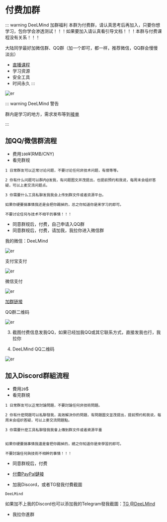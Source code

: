 # 付费加群

::: warning DeeLMind 加群福利
本群为付费群，请认真思考后再加入，只要你想学习，包你学会渗透测试！！！如果要加入请认真看引导文档！！！本群与付费课程没有关系！！！

大陆同学最好加微信群、QQ群（加一个即可，都一样，推荐微信，QQ群会慢慢淡出）

* [直播课程](./alive.md)
* 学习资源
* 安全工具
* 时间永久
:::

<DocsAD/>

![er](/imgs/group.png)

::: warning DeeLMind 警告

群内是学习的地方，需求发布等到[接单](./services.md)

:::

## 加QQ/微信群流程
* 费用`100`¥(RMB/CNY)
* 看完群规

```JS
1 日常群友可以正常讨论问题，不要讨论任何非技术问题，有偿等等。

2 你有什么问题可以群内@发我，有问题图文并茂提出，也提前预约和我说，每周末会组织答疑，可以上麦交流问题点。

3 你需要什么工具私聊发我我会上传到群文件或者资源平台。

如果你硬要搞事情我还是会把你踢掉的，总之你知道你是来学习的即可。

不要讨论任何与技术不相干的事情！！！
```

* 同意群规后，付费，自己申请入QQ群
* 同意群规后，付费，请加我，我拉你进入微信群

我的微信：DeeLMind

![er](/imgs/wechat.jpg)

支付宝支付

![er](/imgs/ali.jpg)

微信支付

![er](/imgs/wx.jpg)


[加群链接](https://shang.qq.com/wpa/qunwpa?idkey=1250533b9f28a0fe23de97312c4409778daba5106a4030953cedae9cdf89c3ea)

QQ群二维码

![er](/imgs/qq-group.jpg)

3. 截图付费信息发我QQ，如果已经加我QQ或其它联系方式，直接发我也行，我拉你

4. DeeLMind QQ二维码

![er](/imgs/qq.png)


## 加入Discord群組流程
* 費用`20`$
* 看完群規

```JS
1 日常群友可以正常討論問題，不要討論任何非技術問題。

2 你有什麽問題可以私聊發我，高效解決你的問題，有問題圖文並茂提出，提前预约和我说，每周末会组织答疑，可以上麥交流問題點。

3 你需要什麽工具私聊發我我會上傳到群文件或者資源平臺


如果你硬要搞事情我還是會把你踢掉的，總之你知道你是來學習的即可。

不要討論任何與技術不相幹的事情！！！
```

* 同意群规后，付费

* [付費PayPal鏈接](https://paypal.me/DeeLMind)

* 加我Discord，或者TG發我付費截圖

`DeeLMind`

如果加不上我的Discord也可以添加我的Telegram發我截圖：[TG @DeeLMind](https://t.me/DeeLMind)

* 我拉你進群
